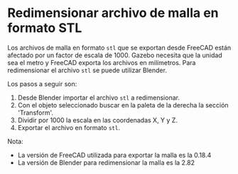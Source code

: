 # Redimensionar archivo de malla en formato STL

Los archivos de malla en formato `stl` que se exportan desde FreeCAD están afectado
por un factor de escala de 1000. Gazebo necesita que la unidad sea el metro y FreeCAD
exporta los archivos en milímetros.
Para redimensionar el archivo `stl` se puede utilizar Blender.

Los pasos a seguir son:
  1. Desde Blender importar el archivo `stl` a redimensionar.
  1. Con el objeto seleccionado buscar en la paleta de la derecha la sección 'Transform'.
  1. Dividir por 1000 la escala en las coordenadas X, Y y Z.
  1. Exportar el archivo en formato `stl`.


Nota:
  * La versión de FreeCAD utilizada para exportar la malla es la 0.18.4
  * La versión de Blender para redimensionar la malla es la 2.82
